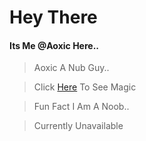 # Hey There 
#### Its Me @Aoxic Here.. 
> Aoxic A Nub Guy.. 

> Click [Here](kekma.net) To See Magic

> Fun Fact I Am A Noob.. 

> Currently Unavailable 
